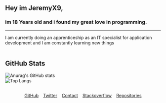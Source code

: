 ## Hey im JeremyX9,
### im 18 Years old and i found my great love in programming.
---
I am currently doing an apprenticeship as an IT specialist for application development and I am constantly learning new things
<br>
<br>


## GitHub Stats
![Anurag's GitHub stats](https://github-readme-stats.vercel.app/api?username=JeremyX9&show_icons=true&theme=radical)
<br>
![Top Langs](https://github-readme-stats.vercel.app/api/top-langs/?username=anuraghazra&layout=compact&theme=radical)
<br>
<br>

<div style="display: flex; gap: 15px; justify-content: center;">
    <div><a href="https://github.com/JeremyX9">GitHub</a></div>
    <div><a href="https://twitter.com/JeremyX999">Twitter</a></div>
    <div><a href="mailto:jeremy.bluhm@protonmail.com">Contact</a></div>
    <div><a href="https://stackoverflow.com/users/16814669/jeremyx9">Stackoverflow</a></div>
    <div><a href="https://github.com/JeremyX9?tab=repositories">Repositories</a></div>
</div>

